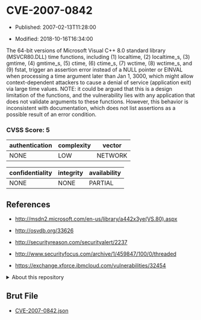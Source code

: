 # CVE-2007-0842

- Published: 2007-02-13T11:28:00

- Modified: 2018-10-16T16:34:00

The 64-bit versions of Microsoft Visual C++ 8.0 standard library (MSVCR80.DLL) time functions, including (1) localtime, (2) localtime_s, (3) gmtime, (4) gmtime_s, (5) ctime, (6) ctime_s, (7) wctime, (8) wctime_s, and (9) fstat, trigger an assertion error instead of a NULL pointer or EINVAL when processing a time argument later than Jan 1, 3000, which might allow context-dependent attackers to cause a denial of service (application exit) via large time values. NOTE: it could be argued that this is a design limitation of the functions, and the vulnerability lies with any application that does not validate arguments to these functions.  However, this behavior is inconsistent with documentation, which does not list assertions as a possible result of an error condition.

### CVSS Score: **5**

| authentication | complexity | vector |
| --- | --- | --- |
| NONE | LOW | NETWORK |

| confidentiality | integrity | availability |
| --- | --- | --- |
| NONE | NONE | PARTIAL |

## References

* http://msdn2.microsoft.com/en-us/library/a442x3ye(VS.80).aspx

* http://osvdb.org/33626

* http://securityreason.com/securityalert/2237

* http://www.securityfocus.com/archive/1/459847/100/0/threaded

* https://exchange.xforce.ibmcloud.com/vulnerabilities/32454

<details>
<summary>About this repository</summary> 

  This repository is part of the project [Live Hack CVE](https://github.com/Live-Hack-CVE). Main website can be found [www.live-hack.org](https://www.live-hack.org) 
  
  Made by [Sn0wAlice](https://github.com/Sn0wAlice) for the people that care about security and need to have a feed of the latest CVEs. Hope you enjoy it, don't forget to star the repo and follow me on [Twitter](https://twitter.com/Sn0wAlice) and [Github](https://github.com/Sn0wAlice). And that is my [personnal website](https://www.alice-snow.me/)

  - [Home Page](https://github.com/Live-Hack-CVE)
  - [Framework](https://github.com/Live-Hack-CVE/cve-framework)
  - [CVE database](https://github.com/Live-Hack-CVE/full_database)
  - [Changelog](https://github.com/Live-Hack-CVE/Changelog)
</details>

## Brut File

* [CVE-2007-0842.json](https://raw.githubusercontent.com/Live-Hack-CVE/full_database/main/cves/2007/CVE-2007-0842.json)

